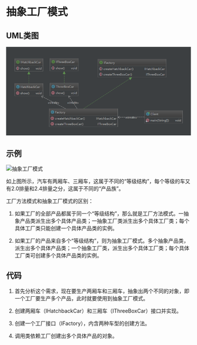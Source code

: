 # 抽象工厂模式

## UML类图
![absfactory](../../../../../resources/images/abstract-factory-uml.png)


## 示例

![抽象工厂模式](http://swroom.qiniudn.com/0_1331859200u1VV.gif)

如上图所示，汽车有两厢车、三厢车，这属于不同的“等级结构”，每个等级的车又有2.0排量和2.4排量之分，这属于不同的“产品族”。

工厂方法模式和抽象工厂模式的区别：
1. 如果工厂的全部产品都属于同一个“等级结构”，那么就是工厂方法模式。一抽象产品类派生出多个具体产品类；一抽象工厂类派生出多个具体工厂类；每个具体工厂类只能创建一个具体产品类的实例。

2. 如果工厂的产品来自多个“等级结构”，则为抽象工厂模式。多个抽象产品类，派生出多个具体产品类；一个抽象工厂类，派生出多个具体工厂类；每个具体工厂类可创建多个具体产品类的实例。

## 代码

1. 首先分析这个需求，现在要生产两厢车和三厢车，抽象出两个不同的对象，即一个工厂要生产多个产品，此时就要使用到抽象工厂模式。

2. 创建两厢车（IHatchbackCar）和三厢车（IThreeBoxCar）接口并实现。

3. 创建一个工厂接口（IFactory），内含两种车型的创建方法。

4. 调用类依赖工厂创建出多个具体产品的对象。


